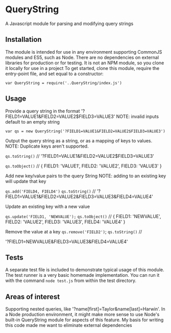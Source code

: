 # QueryString
A Javascript module for parsing and modifying query strings

## Installation
The module is intended for use in any environment supporting CommonJS modules and ES5, such as Node.
There are no dependencies on external libraries for production or for testing.
It is not an NPM module, so you clone it locally for use in a project
To get started, clone this module, require the entry-point file, and set equal to a constructor: 

`var QueryString = require('..QueryString/index.js')`

## Usage

Provide a query string in the format '?FIELD1=VALUE1&FIELD2=VALUE2$FIELD3=VALUE3'
NOTE: invalid inputs default to an empty string

`var qs = new QueryString('?FIELD1=VALUE1&FIELD2=VALUE2$FIELD3=VALUE3')`

Output the query string as a string, or as a mapping of keys to values.
NOTE: Duplicate keys aren't supported. 

`qs.toString()` // 
'?FIELD1=VALUE1&FIELD2=VALUE2$FIELD3=VALUE3'

`qs.toObject()` //
{ FIELD1: 'VALUE1', FIELD2: 'VALUE2', FIELD3: 'VALUE3' }

Add new key/value pairs to the query String
NOTE: adding to an existing key will update that key

`qs.add('FIELD4, FIELD4')`
`qs.toString()` // 
'?FIELD1=VALUE1&FIELD2=VALUE2&FIELD3=VALUE3&FIELD4=VALUE4'

Update an existing key with a new value

`qs.update('FIELD1, 'NEWVALUE');`
`qs.toObject()` // 
                    { FIELD1: 'NEWVALUE',
                     FIELD2: 'VALUE2',
                     FIELD3: 'VALUE3',
                     FIELD4: 'VALUE4' }
                     
Remove the value at a key
`qs.remove('FIELD2')`;
`qs.toString()` // 

'?FIELD1=NEWVALUE&FIELD3=VALUE3&FIELD4=VALUE4'

## Tests
A separate test file is included to demonstrate typical usage of this module. The test runner is a very basic homemade implementation. 
You can run it with the command `node test.js` from within the test directory.

## Areas of interest
Supporting nested queries, like '?name[first]=Taylor&name[last]=Harwin'. 
In a Node production environment, it might make more sense to use Node's built-in QueryString module for aspects of this feature.
My basis for writing this code made me want to eliminate external dependencies

